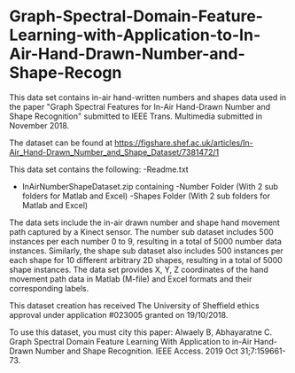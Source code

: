 # Graph-Spectral-Domain-Feature-Learning-with-Application-to-In-Air-Hand-Drawn-Number-and-Shape-Recogn
This data set contains in-air hand-written numbers and shapes data used in the paper "Graph Spectral Features for In-Air Hand-Drawn Number and Shape Recognition" submitted to IEEE Trans. Multimedia submitted in November 2018.

The dataset can be found at https://figshare.shef.ac.uk/articles/In-Air_Hand-Drawn_Number_and_Shape_Dataset/7381472/1

This data set contains the following:
-Readme.txt
- InAirNumberShapeDataset.zip containing
-Number Folder (With 2 sub folders for Matlab and Excel)
-Shapes Folder (With 2 sub folders for Matlab and Excel)

The data sets include the in-air drawn number and shape hand movement path captured by a Kinect sensor. The number sub dataset includes 500 instances per each number 0 to 9, resulting in a total of 5000 number data instances. Similarly, the shape sub dataset also includes 500 instances per each shape for 10 different arbitrary 2D shapes, resulting in a total of 5000 shape instances. The data set provides X, Y, Z coordinates of the hand movement path data in Matlab (M-file) and Excel formats and their corresponding labels. 

This dataset creation has received The University of Sheffield ethics approval under application #023005 granted on 19/10/2018.

To use this dataset, you must city this paper: Alwaely B, Abhayaratne C. Graph Spectral Domain Feature Learning With Application to in-Air Hand-Drawn Number and Shape Recognition. IEEE Access. 2019 Oct 31;7:159661-73.
